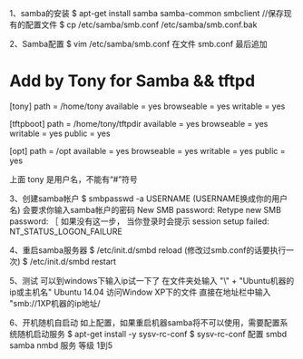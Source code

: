 1、samba的安装
$ apt-get install samba samba-common smbclient 
//保存现有的配置文件
$ cp /etc/samba/smb.conf /etc/samba/smb.conf.bak

2、Samba配置
$ vim /etc/samba/smb.conf
在文件 smb.conf 最后追加
# Add by Tony for Samba && tftpd
[tony]
   path = /home/tony
   available = yes
   browseable = yes
   writable = yes

[tftpboot]
   path = /home/tony/tftpdir
   available = yes
   browseable = yes
   writable = yes
   public = yes

[opt]
   path = /opt
   available = yes
   browseable = yes
   writable = yes
   public = yes

上面 tony 是用户名，不能有“#”符号

3、创建samba帐户
$ smbpasswd -a USERNAME (USERNAME换成你的用户名)
会要求你输入samba帐户的密码
New SMB password:
Retype new SMB password:
［ 如果没有这一步， 当你登录时会提示 session setup failed:
NT_STATUS_LOGON_FAILURE

4、重启samba服务器
$ /etc/init.d/smbd reload (修改过smb.conf的话要执行一次)
$ /etc/init.d/smbd restart

5、测试
可以到windows下输入ip试一下了
在文件夹处输入 "\\" + "Ubuntu机器的ip或主机名"
Ubuntu 14.04 访问Window XP下的文件
直接在地址栏中输入 "smb://1XP机器的ip地址/

6、开机随机自启动
如上配置，如果重启机器samba将不可以使用，需要配置系统随机启动服务
$ apt-get install -y sysv-rc-conf
$ sysv-rc-conf 
配置 smbd   samba   nmbd 服务 等级 1到5